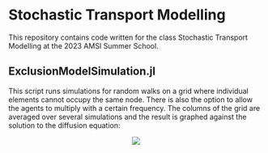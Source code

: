 # Stochastic Transport Modelling
This repository contains code written for the class Stochastic Transport Modelling at the 2023 AMSI Summer School. 

## ExclusionModelSimulation.jl
This script runs simulations for random walks on a grid where individual elements cannot occupy the same node. There is also the option to allow the agents to multiply with a certain frequency. The columns of the grid are averaged over several simulations and the result is graphed against the solution to the diffusion equation:

<p align="center">
  <img src="https://user-images.githubusercontent.com/122573155/212587057-dbd8f928-4178-4ece-8ddd-a342c0b82fed.svg"/>
</p>
